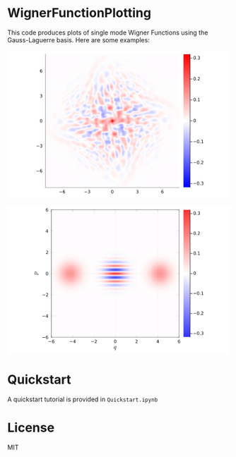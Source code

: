# WignerFunctionPlotting

This code produces plots of single mode Wigner Functions using the Gauss-Laguerre basis.
Here are some examples:


![Wigner Function](figures/wigner_plot.png)

![Wigner Function](figures/wigner_cat.png)

# Quickstart 
A quickstart tutorial is provided in `Quickstart.ipynb`

# License  
MIT